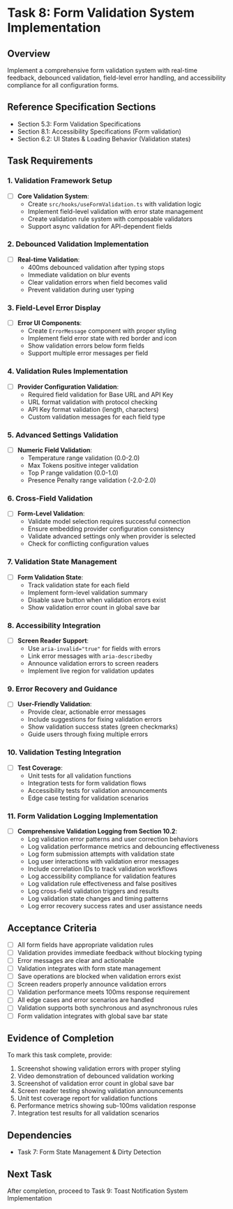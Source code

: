 # Task 8: Form Validation System Implementation

## Overview
Implement a comprehensive form validation system with real-time feedback, debounced validation, field-level error handling, and accessibility compliance for all configuration forms.

## Reference Specification Sections
- Section 5.3: Form Validation Specifications
- Section 8.1: Accessibility Specifications (Form validation)
- Section 6.2: UI States & Loading Behavior (Validation states)

## Task Requirements

### 1. Validation Framework Setup
- [ ] **Core Validation System**:
  - Create `src/hooks/useFormValidation.ts` with validation logic
  - Implement field-level validation with error state management
  - Create validation rule system with composable validators
  - Support async validation for API-dependent fields

### 2. Debounced Validation Implementation
- [ ] **Real-time Validation**:
  - 400ms debounced validation after typing stops
  - Immediate validation on blur events
  - Clear validation errors when field becomes valid
  - Prevent validation during user typing

### 3. Field-Level Error Display
- [ ] **Error UI Components**:
  - Create `ErrorMessage` component with proper styling
  - Implement field error state with red border and icon
  - Show validation errors below form fields
  - Support multiple error messages per field

### 4. Validation Rules Implementation
- [ ] **Provider Configuration Validation**:
  - Required field validation for Base URL and API Key
  - URL format validation with protocol checking
  - API Key format validation (length, characters)
  - Custom validation messages for each field type

### 5. Advanced Settings Validation
- [ ] **Numeric Field Validation**:
  - Temperature range validation (0.0-2.0)
  - Max Tokens positive integer validation
  - Top P range validation (0.0-1.0)
  - Presence Penalty range validation (-2.0-2.0)

### 6. Cross-Field Validation
- [ ] **Form-Level Validation**:
  - Validate model selection requires successful connection
  - Ensure embedding provider configuration consistency
  - Validate advanced settings only when provider is selected
  - Check for conflicting configuration values

### 7. Validation State Management
- [ ] **Form Validation State**:
  - Track validation state for each field
  - Implement form-level validation summary
  - Disable save button when validation errors exist
  - Show validation error count in global save bar

### 8. Accessibility Integration
- [ ] **Screen Reader Support**:
  - Use `aria-invalid="true"` for fields with errors
  - Link error messages with `aria-describedby`
  - Announce validation errors to screen readers
  - Implement live region for validation updates

### 9. Error Recovery and Guidance
- [ ] **User-Friendly Validation**:
  - Provide clear, actionable error messages
  - Include suggestions for fixing validation errors
  - Show validation success states (green checkmarks)
  - Guide users through fixing multiple errors

### 10. Validation Testing Integration
- [ ] **Test Coverage**:
  - Unit tests for all validation functions
  - Integration tests for form validation flows
  - Accessibility tests for validation announcements
  - Edge case testing for validation scenarios

### 11. Form Validation Logging Implementation
- [ ] **Comprehensive Validation Logging from Section 10.2**:
  - Log validation error patterns and user correction behaviors
  - Log validation performance metrics and debouncing effectiveness
  - Log form submission attempts with validation state
  - Log user interactions with validation error messages
  - Include correlation IDs to track validation workflows
  - Log accessibility compliance for validation features
  - Log validation rule effectiveness and false positives
  - Log cross-field validation triggers and results
  - Log validation state changes and timing patterns
  - Log error recovery success rates and user assistance needs

## Acceptance Criteria
- [ ] All form fields have appropriate validation rules
- [ ] Validation provides immediate feedback without blocking typing
- [ ] Error messages are clear and actionable
- [ ] Validation integrates with form state management
- [ ] Save operations are blocked when validation errors exist
- [ ] Screen readers properly announce validation errors
- [ ] Validation performance meets 100ms response requirement
- [ ] All edge cases and error scenarios are handled
- [ ] Validation supports both synchronous and asynchronous rules
- [ ] Form validation integrates with global save bar state

## Evidence of Completion
To mark this task complete, provide:
1. Screenshot showing validation errors with proper styling
2. Video demonstration of debounced validation working
3. Screenshot of validation error count in global save bar
4. Screen reader testing showing validation announcements
5. Unit test coverage report for validation functions
6. Performance metrics showing sub-100ms validation response
7. Integration test results for all validation scenarios

## Dependencies
- Task 7: Form State Management & Dirty Detection

## Next Task
After completion, proceed to Task 9: Toast Notification System Implementation